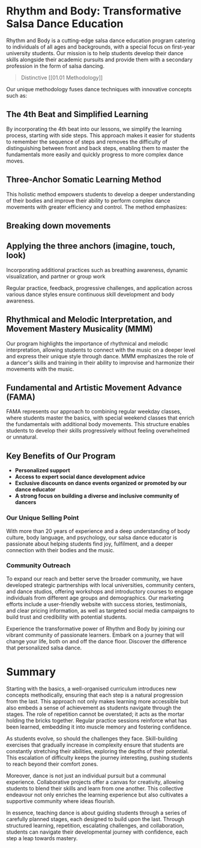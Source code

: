 # Rhythm and Body: Transformative Salsa Dance Education

Rhythm and Body is a cutting-edge salsa dance education program catering to individuals of all ages and backgrounds, with a special focus on first-year university students. Our mission is to help students develop their dance skills alongside their academic pursuits and provide them with a secondary profession in the form of salsa dancing.

> Distinctive [[01.01 Methodology]] 
   
Our unique methodology fuses dance techniques with innovative concepts such as:

## The 4th Beat and Simplified Learning

By incorporating the 4th beat into our lessons, we simplify the learning process, starting with side steps. This approach makes it easier for students to remember the sequence of steps and removes the difficulty of distinguishing between front and back steps, enabling them to master the fundamentals more easily and quickly progress to more complex dance moves.

## Three-Anchor Somatic Learning Method

This holistic method empowers students to develop a deeper understanding of their bodies and improve their ability to perform complex dance movements with greater efficiency and control. The method emphasizes:

## Breaking down movements
## Applying the three anchors (imagine, touch, look)

Incorporating additional practices such as breathing awareness, dynamic visualization, and partner or group work

Regular practice, feedback, progressive challenges, and application across various dance styles ensure continuous skill development and body awareness.

## Rhythmical and Melodic Interpretation, and Movement Mastery Musicality (MMM)

Our program highlights the importance of rhythmical and melodic interpretation, allowing students to connect with the music on a deeper level and express their unique style through dance. MMM emphasizes the role of a dancer's skills and training in their ability to improvise and harmonize their movements with the music.

## Fundamental and Artistic Movement Advance (FAMA)

FAMA represents our approach to combining regular weekday classes, where students master the basics, with special weekend classes that enrich the fundamentals with additional body movements. This structure enables students to develop their skills progressively without feeling overwhelmed or unnatural.

## Key Benefits of Our Program

- **Personalized support**
- **Access to expert social dance development advice**
- **Exclusive discounts on dance events organized or promoted by our dance educator**
- **A strong focus on building a diverse and inclusive community of dancers**
  
### Our Unique Selling Point

With more than 20 years of experience and a deep understanding of body culture, body language, and psychology, our salsa dance educator is passionate about helping students find joy, fulfilment, and a deeper connection with their bodies and the music.

### Community Outreach

To expand our reach and better serve the broader community, we have developed strategic partnerships with local universities, community centers, and dance studios, offering workshops and introductory courses to engage individuals from different age groups and demographics. Our marketing efforts include a user-friendly website with success stories, testimonials, and clear pricing information, as well as targeted social media campaigns to build trust and credibility with potential students.

Experience the transformative power of Rhythm and Body by joining our vibrant community of passionate learners. Embark on a journey that will change your life, both on and off the dance floor. Discover the difference that personalized salsa dance.

# Summary

Starting with the basics, a well-organised curriculum introduces new concepts methodically, ensuring that each step is a natural progression from the last. This approach not only makes learning more accessible but also embeds a sense of achievement as students navigate through the stages. The role of repetition cannot be overstated; it acts as the mortar holding the bricks together. Regular practice sessions reinforce what has been learned, embedding it into muscle memory and fostering confidence.

As students evolve, so should the challenges they face. Skill-building exercises that gradually increase in complexity ensure that students are constantly stretching their abilities, exploring the depths of their potential. This escalation of difficulty keeps the journey interesting, pushing students to reach beyond their comfort zones.

Moreover, dance is not just an individual pursuit but a communal experience. Collaborative projects offer a canvas for creativity, allowing students to blend their skills and learn from one another. This collective endeavour not only enriches the learning experience but also cultivates a supportive community where ideas flourish.

In essence, teaching dance is about guiding students through a series of carefully planned stages, each designed to build upon the last. Through structured learning, repetition, escalating challenges, and collaboration, students can navigate their developmental journey with confidence, each step a leap towards mastery.